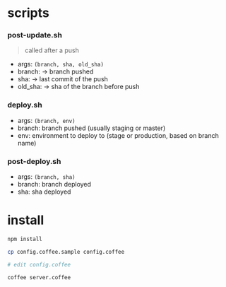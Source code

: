 # scripts

### post-update.sh

> called after a push

- args: `(branch, sha, old_sha)`
- branch: -> branch pushed
- sha: -> last commit of the push
- old_sha: -> sha of the branch before push

### deploy.sh

- args: `(branch, env)`
- branch: branch pushed (usually staging or master)
- env: environment to deploy to (stage or production, based on branch name)

### post-deploy.sh

- args: `(branch, sha)`
- branch: branch deployed
- sha: sha deployed

# install

```bash
npm install

cp config.coffee.sample config.coffee

# edit config.coffee

coffee server.coffee
```

